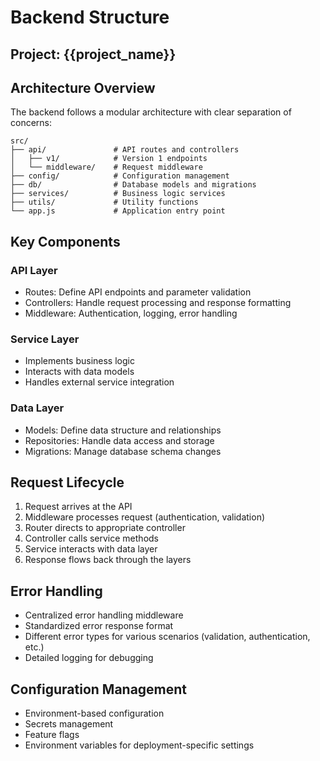 # Backend Structure

## Project: {{project_name}}

## Architecture Overview
The backend follows a modular architecture with clear separation of concerns:

```
src/
├── api/               # API routes and controllers
│   ├── v1/            # Version 1 endpoints
│   └── middleware/    # Request middleware
├── config/            # Configuration management
├── db/                # Database models and migrations
├── services/          # Business logic services
├── utils/             # Utility functions
└── app.js             # Application entry point
```

## Key Components

### API Layer
- Routes: Define API endpoints and parameter validation
- Controllers: Handle request processing and response formatting
- Middleware: Authentication, logging, error handling

### Service Layer
- Implements business logic
- Interacts with data models
- Handles external service integration

### Data Layer
- Models: Define data structure and relationships
- Repositories: Handle data access and storage
- Migrations: Manage database schema changes

## Request Lifecycle
1. Request arrives at the API
2. Middleware processes request (authentication, validation)
3. Router directs to appropriate controller
4. Controller calls service methods
5. Service interacts with data layer
6. Response flows back through the layers

## Error Handling
- Centralized error handling middleware
- Standardized error response format
- Different error types for various scenarios (validation, authentication, etc.)
- Detailed logging for debugging

## Configuration Management
- Environment-based configuration
- Secrets management
- Feature flags
- Environment variables for deployment-specific settings